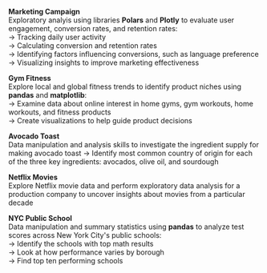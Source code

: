 **Marketing Campaign** </br>
Exploratory analyis using libraries **Polars** and **Plotly** to evaluate user engagement, conversion rates, and retention rates: </br>
-> Tracking daily user activity </br>
-> Calculating conversion and retention rates </br>
-> Identifying factors influencing conversions, such as language preference </br>
-> Visualizing insights to improve marketing effectiveness </br>

**Gym Fitness** </br>
Explore local and global fitness trends to identify product niches using **pandas** and **matplotlib**:</br>
-> Examine data about online interest in home gyms, gym workouts, home workouts, and fitness products </br>
-> Create visualizations to help guide product decisions

**Avocado Toast** </br>
Data manipulation and analysis skills to investigate the ingredient supply for making avocado toast
-> Identify most common country of origin for each of the three key ingredients: avocados, olive oil, and sourdough

**Netflix Movies** </br>
Explore Netflix movie data and perform exploratory data analysis for a production company to uncover insights about movies from a particular decade

**NYC Public School**</br>
Data manipulation and summary statistics using **pandas** to analyze test scores across New York City's public schools:</br>
-> Identify the schools with top math results </br> 
-> Look at how performance varies by borough </br>
-> Find top ten performing schools </br>
